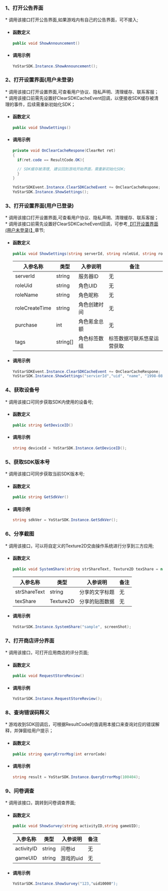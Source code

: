 ### 1、打开公告界面
\* 调用该接口打开公告界面,如果游戏内有自己的公告界面，可不接入;

- #### 函数定义
    ```cs
    public void ShowAnnouncement()
    ```
- #### 调用示例

    ```cs
    YoStarSDK.Instance.ShowAnnouncement();
    ```

### 2、打开设置界面(用户未登录)
<span id = "settings"/>

\* 调用该接口打开设置界面,可查看用户协议、隐私声明、清理缓存、联系客服；<br/>
\* 调用该接口前需先设置好ClearSDKCacheEvent回调，以便接收SDK缓存被清理的事件，后续需重新初始化SDK；

- #### 函数定义
    ```cs
    public void ShowSettings()
    ```
- #### 调用示例

    ```cs
    private void OnClearCacheRespone(ClearRet ret)
    {
      if(ret.code == ResultCode.OK){

      // SDK缓存被清理, 建议回到游戏开始界面，需重新初始化SDK;
      }
    }

    YoStarSDKEvent.Instance.ClearSDKCacheEvent += OnClearCacheRespone;
    YoStarSDK.Instance.ShowSettings();
    ```

### 3、打开设置界面(用户已登录)
\* 调用该接口打开设置界面,可查看用户协议、隐私声明、清理缓存、联系客服；<br/>
\* 调用该接口前需先设置好ClearSDKCacheEvent回调，可参考[【打开设置界面(用户未登录)】](#settings)章节;

- #### 函数定义
    ```cs
    public void ShowSettings(string serverId, string roleUid, string roleName, string roleCreateTime, int purchase, string[] tags)
    ```

    入参名称| 类型|入参说明|备注
    ---|---| ---|---|
    serverId|string| 服务器ID|无 |
    roleUid|string| 角色UID|无 |
    roleName|string| 角色昵称|无 |
    roleCreateTime|string| 角色创建时间|无 |
    purchase|int| 角色氪金总额|无 |
    tags|string[]| 角色标签数组| 标签数据可联系悠星运营获取 |

- #### 调用示例

    ```cs
    YoStarSDKEvent.Instance.ClearSDKCacheEvent += OnClearCacheRespone;
    YoStarSDK.Instance.ShowSettings("servierId","uid", "name", "1998-08-25", 100, new string[0]);
    ```

### 4、获取设备号
\* 调用该接口可同步获取SDK内使用的设备号;

- #### 函数定义
    ```cs
    public string GetDeviceID()
    ```

- #### 调用示例

    ```cs
    string deviceId = YoStarSDK.Instance.GetDeviceID();
    ```

### 5、获取SDK版本号
\* 调用该接口可同步获取当前SDK版本号;

- #### 函数定义
    ```cs
    public string GetSdkVer()
    ```

- #### 调用示例

    ```cs
    string sdkVer = YoStarSDK.Instance.GetSdkVer();
    ```

### 6、分享截图
\* 调用该接口，可以将自定义的Texture2D交由操作系统进行分享到三方应用;

- #### 函数定义
    ```cs
    public void SystemShare(string strShareText, Texture2D texShare = null)
    ```

    入参名称|类型|入参说明|备注
    ---|---|---|---|
    strShareText|string| 分享的文字标题|无 |
    texShare|Texture2D| 分享的贴图数据 |无|


- #### 调用示例
    ```cs
    YoStarSDK.Instance.SystemShare("sample", screenShot);
    ```

### 7、打开商店评分界面
\* 调用该接口，可打开应用商店的评分页面;

- #### 函数定义
    ```cs
    public void RequestStoreReview()
    ```

- #### 调用示例
    ```cs
    YoStarSDK.Instance.RequestStoreReview();
    ```

### 8、查询错误码释义
\* 游戏收到SDK回调后，可根据ResultCode的值调用本接口来查询对应的错误解释，并弹窗给用户提示；

- #### 函数定义
    ```cs
    public string queryErrorMsg(int errorCode)
    ```

- #### 调用示例
    ```cs
    string result = YoStarSDK.Instance.QueryErrorMsg(100404);
    ```

### 9、问卷调查
\* 调用该接口，跳转到问卷调查界面;

- #### 函数定义
    ```cs
    public void ShowSurvey(string activityID,string gameUID);
    ```

    入参名称|类型|入参说明|备注
    ---|---|---|---|
    activityID|string| 问卷id|无 |
    gameUID|string| 游戏的uid |无|


- #### 调用示例
    ```cs
    YoStarSDK.Instance.ShowSurvey("123,"uid10000");
    ```

